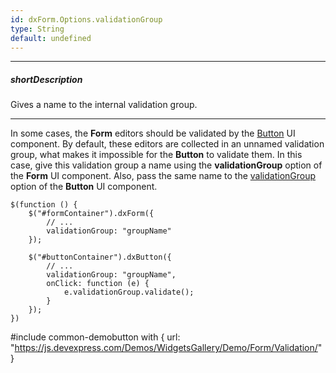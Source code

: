 ```yaml
---
id: dxForm.Options.validationGroup
type: String
default: undefined
---
```

---
##### shortDescription
Gives a name to the internal validation group.

---
In some cases, the **Form** editors should be validated by the [Button](/api-reference/10%20UI%20Widgets/dxButton '/Documentation/ApiReference/UI_Components/dxButton/') UI component. By default, these editors are collected in an unnamed validation group, what makes it impossible for the **Button** to validate them. In this case, give this validation group a name using the **validationGroup** option of the **Form** UI component. Also, pass the same name to the [validationGroup](/api-reference/10%20UI%20Widgets/dxButton/1%20Configuration/validationGroup.md '/Documentation/ApiReference/UI_Components/dxButton/Configuration/#validationGroup') option of the **Button** UI component.

    $(function () {
        $("#formContainer").dxForm({
            // ...
            validationGroup: "groupName"
        });

        $("#buttonContainer").dxButton({
            // ...
            validationGroup: "groupName",
            onClick: function (e) {
                e.validationGroup.validate();
            }
        });
    })

#include common-demobutton with {
    url: "https://js.devexpress.com/Demos/WidgetsGallery/Demo/Form/Validation/"
}